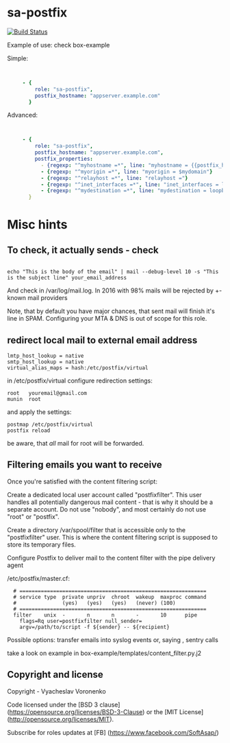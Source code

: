 sa-postfix
==========

[![Build Status](https://travis-ci.org/softasap/sa-postfix.svg?branch=master)](https://travis-ci.org/softasap/sa-postfix)


Example of use: check box-example

Simple:

```YAML


     - {
         role: "sa-postfix",
         postfix_hostname: "appserver.example.com"
       }

```


Advanced:

```YAML


     - {
         role: "sa-postfix",
         postfix_hostname: "appserver.example.com",
         postfix_properties:
           - {regexp: "^myhostname =*", line: "myhostname = {{postfix_hostname}}"}
           - {regexp: "^myorigin =*", line: "myorigin = $mydomain"}
           - {regexp: "^relayhost =*", line: "relayhost ="}
           - {regexp: "^inet_interfaces =*", line: "inet_interfaces = loopback-only"}
           - {regexp: "^mydestination =*", line: "mydestination = loopback-only"}
       }

```


# Misc hints

## To check, it actually sends - check

```shell

echo "This is the body of the email" | mail --debug-level 10 -s "This is the subject line" your_email_address

```

And check in /var/log/mail.log. In 2016 with 98% mails will be rejected by +- known mail providers

Note, that by default you have major chances, that sent mail will finish it's line in SPAM.  Configuring your MTA & DNS is out of scope for this role.

## redirect local mail to external email address

```shell
lmtp_host_lookup = native
smtp_host_lookup = native
virtual_alias_maps = hash:/etc/postfix/virtual
```

in /etc/postfix/virtual configure redirection settings:

```
root   youremail@gmail.com
munin  root
```

and apply the settings:

```shell
postmap /etc/postfix/virtual
postfix reload
```

be aware, that _all_ mail for root will be forwarded.

## Filtering emails you want to receive

Once you're satisfied with the content filtering script:

Create a dedicated local user account called "postfixfilter". This user handles all potentially dangerous mail content - that is why it should be a separate account. Do not use "nobody", and most certainly do not use "root" or "postfix".

Create a directory /var/spool/filter that is accessible only to the "postfixfilter" user. This is where the content filtering script is supposed to store its temporary files.

Configure Postfix to deliver mail to the content filter with the pipe delivery agent

/etc/postfix/master.cf:
```
  # =============================================================
  # service type  private unpriv  chroot  wakeup  maxproc command
  #               (yes)   (yes)   (yes)   (never) (100)
  # =============================================================
  filter    unix  -       n       n       -       10      pipe
    flags=Rq user=postfixfilter null_sender=
    argv=/path/to/script -f ${sender} -- ${recipient}
```

Possible options: transfer emails into syslog events or, saying , sentry calls

take a look on example in box-example/templates/content_filter.py.j2


Copyright and license
---------------------

Copyright - Vyacheslav Voronenko

Code licensed under the [BSD 3 clause] (https://opensource.org/licenses/BSD-3-Clause) or the [MIT License] (http://opensource.org/licenses/MIT).

Subscribe for roles updates at [FB] (https://www.facebook.com/SoftAsap/)

